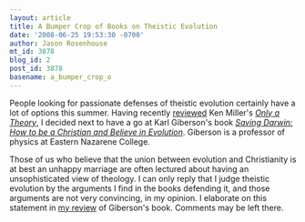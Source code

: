 ```yaml
---
layout: article
title: A Bumper Crop of Books on Theistic Evolution
date: '2008-06-25 19:53:30 -0700'
author: Jason Rosenhouse
mt_id: 3878
blog_id: 2
post_id: 3878
basename: a_bumper_crop_o
---
```

People looking for passionate defenses of theistic evolution certainly have a lot of options this summer.  Having recently [reviewed](http://scienceblogs.com/evolutionblog/2008/06/my_review_of_only_a_theory.php) Ken Miller's [_Only a Theory_](http://www.amazon.com/Only-Theory-Evolution-Battle-Americas/dp/067001883X/ref=pd_bbs_sr_1?ie=UTF8&amp;s=books&amp;qid=1214437385&amp;sr=8-1), I decided next to have a go at Karl Giberson's book [_Saving Darwin: How to be a Christian and Believe in Evolution_](http://www.amazon.com/Saving-Darwin-Christian-Believe-Evolution/dp/0061228788/ref=pd_bbs_sr_1?ie=UTF8&amp;s=books&amp;qid=1214437447&amp;sr=1-1).  Giberson is a professor of physics at Eastern Nazarene College.

Those of us who believe that the union between evolution and Christianity is at best an unhappy marriage are often lectured about having an unsophisticated view of theology.       I can only reply that I judge theistic evolution by the arguments I find in the books defending it, and those arguments are not very convincing, in my opinion.  I elaborate on this statement in [   my review](http://scienceblogs.com/evolutionblog/2008/06/my_review_of_saving_darwin.php) of Giberson's book.  Comments may be left there.
